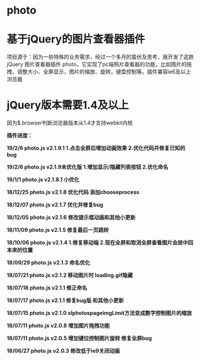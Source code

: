 # photo

# 基于jQuery的图片查看器插件

项目源于：因为一些特殊的业务需求，经过一个多月的蛰伏及思考，我开发了这款 jQuery 图片查看器插件 photo，它实现了pc端照片查看器的功能，比如图片的拖拽、调整大小、全屏显示，图片的缩放、旋转，键盘控制等。插件兼容ie6及以上浏览器

# jQuery版本需要1.4及以上

因为$.browser判断浏览器版本从1.4才支持webkit内核

**插件进度：**

**19/2/6 photo.js v2.1.9.1 1.点击全屏后增加动画效果 2.优化代码并修复已知的bug**

**19/2/6 photo.js v2.1.9未优化版 1.增加显示/隐藏列表按钮 2.优化命名**

**19/1/1 photo.js v2.1.8.1 小优化**

**18/12/25 photo.js v2.1.8 优化代码 添加chooseprocess**

**18/12/07 photo.js v2.1.7 优化并修复bug**

**18/12/05 photo.js v2.1.6 修改提示框动画和其他小更新**

**18/11/09 photo.js v2.1.5 修复最后一页跳转**

**18/10/06 photo.js v2.1.4 1.修复移动端 2.现在全屏和取消全屏查看图片会居中回本来的位置**

**18/09/29 photo.js v2.1.3 命名优化**

**18/07/21 photo.js v2.1.2 移动图片时 loading.gif隐藏**

**18/07/18 photo.js v2.1.1 修正命名**

**18/07/17 photo.js v2.1.1 修复bug版 和其他小更新**

**18/07/15 photo.js v2.1.0 xlphotospageimgLimit方法变成数字控制图片的缩放**

**18/07/11 photo.js v2.0.8 增加图片拖拽功能**

**18/07/11 photo.js v2.0.5 增加键位控制图片旋转 修复全屏bug**

**18/06/27 photo.js v2.0.3 修改低于ie9关闭动画**